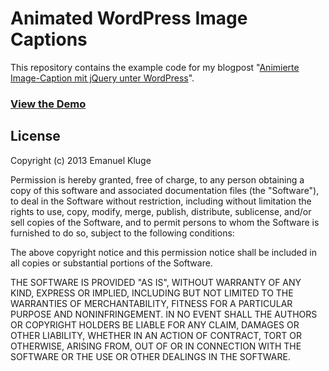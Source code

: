 Animated WordPress Image Captions
==========

This repository contains the example code for my blogpost "[Animierte Image-Caption mit jQuery unter WordPress](http://www.emanuel-kluge.de/tutorial/animierte-image-caption-mit-jquery-unter-wordpress/)".

### [View the Demo](http://www.emanuel-kluge.de/demo/animierte-image-caption-mit-jquery-unter-wordpress/index.html)

## License

Copyright (c) 2013 Emanuel Kluge

Permission is hereby granted, free of charge, to any person obtaining a copy of this software and associated documentation files (the "Software"), to deal in the Software without restriction, including without limitation the rights to use, copy, modify, merge, publish, distribute, sublicense, and/or sell copies of the Software, and to permit persons to whom the Software is furnished to do so, subject to the following conditions:

The above copyright notice and this permission notice shall be included in all copies or substantial portions of the Software.

THE SOFTWARE IS PROVIDED "AS IS", WITHOUT WARRANTY OF ANY KIND, EXPRESS OR IMPLIED, INCLUDING BUT NOT LIMITED TO THE WARRANTIES OF
MERCHANTABILITY, FITNESS FOR A PARTICULAR PURPOSE AND NONINFRINGEMENT. IN NO EVENT SHALL THE AUTHORS OR COPYRIGHT HOLDERS BE
LIABLE FOR ANY CLAIM, DAMAGES OR OTHER LIABILITY, WHETHER IN AN ACTION OF CONTRACT, TORT OR OTHERWISE, ARISING FROM, OUT OF OR IN CONNECTION WITH THE SOFTWARE OR THE USE OR OTHER DEALINGS IN THE SOFTWARE.